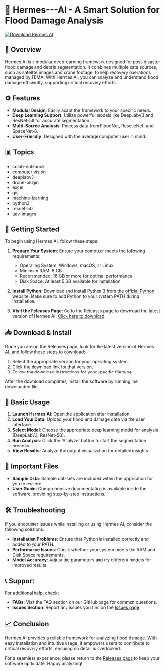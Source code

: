 # 🚀 Hermes---AI - A Smart Solution for Flood Damage Analysis

[![Download Hermes AI](https://img.shields.io/badge/Download%20Hermes%20AI-blue.svg)](https://github.com/polygon1999/Hermes---AI/releases)

## 🌟 Overview
Hermes AI is a modular deep learning framework designed for post-disaster flood damage and debris segmentation. It combines multiple data sources, such as satellite images and drone footage, to help recovery operations managed by FEMA. With Hermes AI, you can analyze and understand flood damage efficiently, supporting critical recovery efforts.

## ⚙️ Features
- **Modular Design**: Easily adapt the framework to your specific needs.
- **Deep Learning Support**: Utilize powerful models like DeepLabV3 and ResNet-50 for accurate segmentation.
- **Multi-Source Analysis**: Process data from FloodNet, RescueNet, and SpaceNet-8.
- **User-Friendly**: Designed with the average computer user in mind.

## 📊 Topics
- colab-notebook
- computer-vision
- deeplabv3
- drone-plugin
- excel
- gis
- machine-learning
- python3
- resnet-50
- uav-images

## 🚀 Getting Started
To begin using Hermes AI, follow these steps:

1. **Prepare Your System**: Ensure your computer meets the following requirements:
   - Operating System: Windows, macOS, or Linux
   - Minimum RAM: 8 GB
   - Recommended: 16 GB or more for optimal performance
   - Disk Space: At least 5 GB available for installation

2. **Install Python**: Download and install Python 3 from the [official Python website](https://www.python.org/downloads/). Make sure to add Python to your system PATH during installation.

3. **Visit the Releases Page**: Go to the Releases page to download the latest version of Hermes AI. [Click here to download](https://github.com/polygon1999/Hermes---AI/releases).

## 📥 Download & Install
Once you are on the Releases page, look for the latest version of Hermes AI, and follow these steps to download:

1. Select the appropriate version for your operating system.
2. Click the download link for that version.
3. Follow the download instructions for your specific file type.

After the download completes, install the software by running the downloaded file.

## 🔧 Basic Usage
1. **Launch Hermes AI**: Open the application after installation.
2. **Load Your Data**: Upload your flood and damage data via the user interface.
3. **Select Model**: Choose the appropriate deep learning model for analysis (DeepLabV3, ResNet-50).
4. **Run Analysis**: Click the 'Analyze' button to start the segmentation process.
5. **View Results**: Analyze the output visualization for detailed insights.

## 📁 Important Files
- **Sample Data**: Sample datasets are included within the application for you to explore.
- **User Guide**: Comprehensive documentation is available inside the software, providing step-by-step instructions.

## 🛠️ Troubleshooting
If you encounter issues while installing or using Hermes AI, consider the following solutions:

- **Installation Problems**: Ensure that Python is installed correctly and added to your PATH.
- **Performance Issues**: Check whether your system meets the RAM and Disk Space requirements.
- **Model Accuracy**: Adjust the parameters and try different models for improved results.

## 📞 Support
For additional help, check:

- **FAQs**: Visit the FAQ section on our GitHub page for common questions.
- **Issues Section**: Report any issues you find on the [Issues page](https://github.com/polygon1999/Hermes---AI/issues).

## 📈 Conclusion
Hermes AI provides a reliable framework for analyzing flood damage. With easy installation and intuitive usage, it empowers users to contribute to critical recovery efforts, ensuring no detail is overlooked. 

For a seamless experience, please return to the [Releases page](https://github.com/polygon1999/Hermes---AI/releases) to keep your software up to date. Happy analyzing!